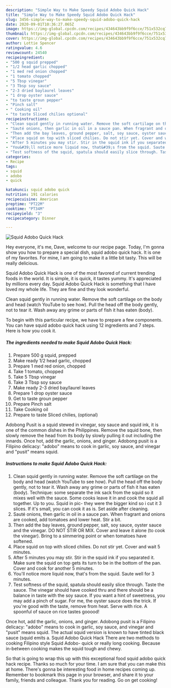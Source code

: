 ```yaml
---
description: "Simple Way to Make Speedy Squid Adobo Quick Hack"
title: "Simple Way to Make Speedy Squid Adobo Quick Hack"
slug: 3456-simple-way-to-make-speedy-squid-adobo-quick-hack
date: 2020-09-01T10:36:27.065Z
image: https://img-global.cpcdn.com/recipes/434643bb9f9f6cce/751x532cq70/squid-adobo-quick-hack-recipe-main-photo.jpg
thumbnail: https://img-global.cpcdn.com/recipes/434643bb9f9f6cce/751x532cq70/squid-adobo-quick-hack-recipe-main-photo.jpg
cover: https://img-global.cpcdn.com/recipes/434643bb9f9f6cce/751x532cq70/squid-adobo-quick-hack-recipe-main-photo.jpg
author: Lottie Spencer
ratingvalue: 4.6
reviewcount: 24540
recipeingredient:
- "500 g squid prepped"
- "1/2 head garlic chopped"
- "1 med red onion chopped"
- "1 tomato chopped"
- "5 Tbsp vinegar"
- "3 Tbsp soy sauce"
- "2-3 dried baylaurel leaves"
- "1 drop oyster sauce"
- "to taste groun pepper"
- "Pinch salt"
- " Cooking oil"
- "to taste Sliced chilies optional"
recipeinstructions:
- "Clean squid gently in running water. Remove the soft cartilage on the body and head (watch YouTube to see how). Pull the head off the body gently, not to tear it. Wash away any grime or parts of fish it has eaten (body). Technique: some separate the ink sack from the squid so it mixes well with the sauce. Some cooks leave it in and cook the squid all together. Up to you. Squid in pic- they were the bigger kind so i cut it 3 slices. If it&#39;s small, you can cook it as is. Set aside after cleaning."
- "Sauté onions, then garlic in oil in a sauce pan. When fragrant and onions are cooked, add tomatoes and lower heat. Stir a bit."
- "Then add the bay leaves, ground pepper, salt, soy sauce, oyster sauce and the vinegar. DO NOT STIR OR MIX. Cover and leave it alone (to cook the vinegar). Bring to a simmering point or when tomatoes have softened."
- "Place squid on top with sliced chilies. Do not stir yet. Cover and wait 5 minutes."
- "After 5 minutes you may stir. Stir in the squid ink if you separated it. Make sure the squid on top gets its turn to be in the bottom of the pan. Cover and cook for another 5 minutes."
- "You&#39;ll notice more liquid now, that&#39;s from the squid. Saute well for 3 minutes."
- "Test softness of the squid, spatula should easily slice through. Taste the sauce. The vinegar should have cooked thru and there should be a balance in taste with the soy sauce. If you want a hint of sweetness, you may add a pinch of sugar. For me, the oyster sauce does the trick. If you&#39;re good with the taste, remove from heat. Serve with rice. A spoonful of sauce on rice tastes gooood!"
categories:
- Recipe
tags:
- squid
- adobo
- quick

katakunci: squid adobo quick 
nutrition: 191 calories
recipecuisine: American
preptime: "PT22M"
cooktime: "PT34M"
recipeyield: "3"
recipecategory: Dinner

---
```



![Squid Adobo Quick Hack](https://img-global.cpcdn.com/recipes/434643bb9f9f6cce/751x532cq70/squid-adobo-quick-hack-recipe-main-photo.jpg)

Hey everyone, it's me, Dave, welcome to our recipe page. Today, I'm gonna show you how to prepare a special dish, squid adobo quick hack. It is one of my favorites. For mine, I am going to make it a little bit tasty. This will be really delicious.

Squid Adobo Quick Hack is one of the most favored of current trending foods in the world. It is simple, it is quick, it tastes yummy. It's appreciated by millions every day. Squid Adobo Quick Hack is something that I have loved my whole life. They are fine and they look wonderful.

Clean squid gently in running water. Remove the soft cartilage on the body and head (watch YouTube to see how). Pull the head off the body gently, not to tear it. Wash away any grime or parts of fish it has eaten (body).


To begin with this particular recipe, we have to prepare a few components. You can have squid adobo quick hack using 12 ingredients and 7 steps. Here is how you cook it.

<!--inarticleads1-->

##### The ingredients needed to make Squid Adobo Quick Hack:

1. Prepare 500 g squid, prepped
1. Make ready 1/2 head garlic, chopped
1. Prepare 1 med red onion, chopped
1. Take 1 tomato, chopped
1. Take 5 Tbsp vinegar
1. Take 3 Tbsp soy sauce
1. Make ready 2-3 dried bay/laurel leaves
1. Prepare 1 drop oyster sauce
1. Get to taste groun pepper
1. Prepare Pinch salt
1. Take  Cooking oil
1. Prepare to taste Sliced chilies, (optional)


Adobong Pusit is a squid stewed in vinegar, soy sauce and squid ink, it is one of the common dishes in the Philippines. Remove the squid bone, then slowly remove the head from its body by slowly pulling it out including the innards. Once hot, add the garlic, onions, and ginger. Adobong pusit is a Filipino delicacy: &#34;adobo&#34; means to cook in garlic, soy sauce, and vinegar and &#34;pusit&#34; means squid. 

<!--inarticleads2-->

##### Instructions to make Squid Adobo Quick Hack:

1. Clean squid gently in running water. Remove the soft cartilage on the body and head (watch YouTube to see how). Pull the head off the body gently, not to tear it. Wash away any grime or parts of fish it has eaten (body). Technique: some separate the ink sack from the squid so it mixes well with the sauce. Some cooks leave it in and cook the squid all together. Up to you. Squid in pic- they were the bigger kind so i cut it 3 slices. If it&#39;s small, you can cook it as is. Set aside after cleaning.
1. Sauté onions, then garlic in oil in a sauce pan. When fragrant and onions are cooked, add tomatoes and lower heat. Stir a bit.
1. Then add the bay leaves, ground pepper, salt, soy sauce, oyster sauce and the vinegar. DO NOT STIR OR MIX. Cover and leave it alone (to cook the vinegar). Bring to a simmering point or when tomatoes have softened.
1. Place squid on top with sliced chilies. Do not stir yet. Cover and wait 5 minutes.
1. After 5 minutes you may stir. Stir in the squid ink if you separated it. Make sure the squid on top gets its turn to be in the bottom of the pan. Cover and cook for another 5 minutes.
1. You&#39;ll notice more liquid now, that&#39;s from the squid. Saute well for 3 minutes.
1. Test softness of the squid, spatula should easily slice through. Taste the sauce. The vinegar should have cooked thru and there should be a balance in taste with the soy sauce. If you want a hint of sweetness, you may add a pinch of sugar. For me, the oyster sauce does the trick. If you&#39;re good with the taste, remove from heat. Serve with rice. A spoonful of sauce on rice tastes gooood!


Once hot, add the garlic, onions, and ginger. Adobong pusit is a Filipino delicacy: &#34;adobo&#34; means to cook in garlic, soy sauce, and vinegar and &#34;pusit&#34; means squid. The actual squid version is known to have tinted black sauce (squid emits a. Squid Adobo Quick Hack There are two methods to cooking Filipino style Squid Adobo- quick or really long cooking. Because in-between cooking makes the squid tough and chewy. 

So that is going to wrap this up with this exceptional food squid adobo quick hack recipe. Thanks so much for your time. I am sure that you can make this at home. There's gonna be interesting food in home recipes coming up. Remember to bookmark this page in your browser, and share it to your family, friends and colleague. Thank you for reading. Go on get cooking!
